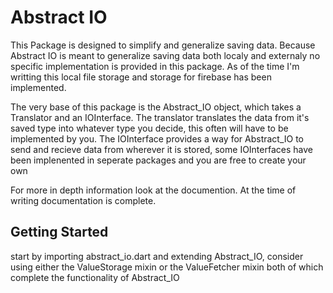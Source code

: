 # Abstract IO

This Package is designed to simplify and generalize saving data. Because Abstract IO
is meant to generalize saving data both localy and externaly no specific implementation is
provided in this package. As of the time I'm writting this local file storage and
storage for firebase has been implemented.

The very base of this package is the Abstract_IO object, which takes a Translator and 
an IOInterface. 
The translator translates the data from it's saved type into whatever type you decide, 
this often will have to be implemented by you. 
The IOInterface provides a way for Abstract_IO to send and recieve data from wherever 
it is stored, some IOInterfaces have been implenented in seperate packages and you are 
free to create your own

For more in depth information look at the documention. At the time of writing documentation is complete.

## Getting Started

start by importing abstract_io.dart and extending Abstract_IO, consider using either the 
ValueStorage mixin or the ValueFetcher mixin both of which complete the functionality of Abstract_IO
